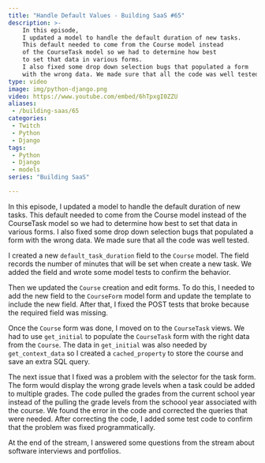 ```yaml
---
title: "Handle Default Values - Building SaaS #65"
description: >-
    In this episode,
    I updated a model to handle the default duration of new tasks.
    This default needed to come from the Course model instead
    of the CourseTask model so we had to determine how best
    to set that data in various forms.
    I also fixed some drop down selection bugs that populated a form
    with the wrong data. We made sure that all the code was well tested.
type: video
image: img/python-django.png
video: https://www.youtube.com/embed/6hTpxgI0ZZU
aliases:
 - /building-saas/65
categories:
 - Twitch
 - Python
 - Django
tags:
 - Python
 - Django
 - models
series: "Building SaaS"

---
```


In this episode,
I updated a model to handle the default duration of new tasks.
This default needed to come from the Course model instead
of the CourseTask model so we had to determine how best
to set that data in various forms.
I also fixed some drop down selection bugs that populated a form
with the wrong data. We made sure that all the code was well tested.

I created a new `default_task_duration` field
to the `Course` model.
The field records the number of minutes
that will be set
when create a new task.
We added the field
and wrote some model tests
to confirm the behavior.

Then we updated the `Course` creation and edit forms.
To do this,
I needed to add the new field
to the `CourseForm` model form
and update the template
to include the new field.
After that,
I fixed the POST tests that broke
because the required field was missing.

Once the `Course` form was done,
I moved on to the `CourseTask` views.
We had to use `get_initial`
to populate the `CourseTask` form
with the right data
from the `Course`.
The data in `get_initial` was also needed
by `get_context_data`
so I created a `cached_property`
to store the course
and save an extra SQL query.

The next issue that I fixed was a problem
with the selector
for the task form.
The form would display the wrong grade levels
when a task could be added to multiple grades.
The code pulled the grades
from the current school year
instead of the pulling the grade levels
from the schoool year associated
with the course.
We found the error
in the code
and corrected the queries
that were needed.
After correcting the code,
I added some test code
to confirm that the problem was fixed programmatically.

At the end of the stream,
I answered some questions
from the stream
about software interviews and portfolios.
